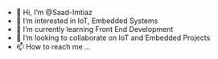 - 👋 Hi, I’m @Saad-Imtiaz
- 👀 I’m interested in IoT, Embedded Systems
- 🌱 I’m currently learning Front End Development
- 💞️ I’m looking to collaborate on IoT and Embedded Projects
- 📫 How to reach me ...

<!---
Saad-Imtiaz/Saad-Imtiaz is a ✨ special ✨ repository because its `README.md` (this file) appears on your GitHub profile.
You can click the Preview link to take a look at your changes.
--->
